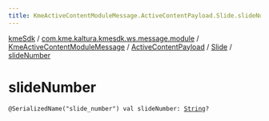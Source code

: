 ```yaml
---
title: KmeActiveContentModuleMessage.ActiveContentPayload.Slide.slideNumber - kmeSdk
---
```


[kmeSdk](../../../../index.html) / [com.kme.kaltura.kmesdk.ws.message.module](../../../index.html) / [KmeActiveContentModuleMessage](../../index.html) / [ActiveContentPayload](../index.html) / [Slide](index.html) / [slideNumber](./slide-number.html)

# slideNumber

`@SerializedName("slide_number") val slideNumber: `[`String`](https://kotlinlang.org/api/latest/jvm/stdlib/kotlin/-string/index.html)`?`
